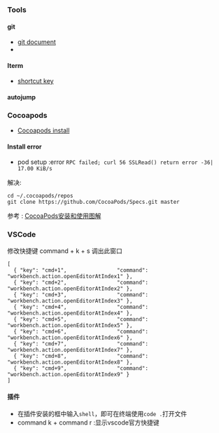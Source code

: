 ### Tools

#### git
* [git document](https://git-scm.com/book/zh/v2)
* 
#### Iterm
* [shortcut key](https://cnbin.github.io/blog/2015/06/20/iterm2-kuai-jie-jian-da-quan/)

#### autojump

### Cocoapods
* [Cocoapods install](http://www.jianshu.com/p/00107eb5449b)

#### Install error 
* pod setup :error `RPC failed; curl 56 SSLRead() return error -36| 17.00 KiB/s`

解决:

```
cd ~/.cocoapods/repos
git clone https://github.com/CocoaPods/Specs.git master
```
参考 : [CocoaPods安装和使用图解](http://www.jianshu.com/p/06e6b7670a91)

### VSCode
修改快捷键
command + k + s 调出此窗口
```
[
  { "key": "cmd+1",                "command": "workbench.action.openEditorAtIndex1" },
  { "key": "cmd+2",                "command": "workbench.action.openEditorAtIndex2" },
  { "key": "cmd+3",                "command": "workbench.action.openEditorAtIndex3" },
  { "key": "cmd+4",                "command": "workbench.action.openEditorAtIndex4" },
  { "key": "cmd+5",                "command": "workbench.action.openEditorAtIndex5" },
  { "key": "cmd+6",                "command": "workbench.action.openEditorAtIndex6" },
  { "key": "cmd+7",                "command": "workbench.action.openEditorAtIndex7" },
  { "key": "cmd+8",                "command": "workbench.action.openEditorAtIndex8" },
  { "key": "cmd+9",                "command": "workbench.action.openEditorAtIndex9" }  
]
```

#### 插件
* 在插件安装的框中输入`shell`，即可在终端使用`code .`打开文件
* command k + command r :显示vscode官方快捷键